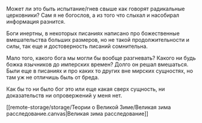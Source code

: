 Может ли это быть испытание/гнев свыше как говорят радикальные церковники?
Сам я не богослов, а из того что слыхал и насобирал информация разнится. 

Боги инертны, в некоторых писаниях написано про божественные вмешательства больших размеров, но не такой продолжительности и силы, так еще и достоверность писаний сомнительна. 

Мало того, какого бога мы могли бы вообще разгневать? Какого ни будь божка язычников до имперских времен? Долго он решал вмешаться. Были еще в писаниях и про каких то других вне мирских сущностях, но там уж не отличишь быль от бреда. 

Как бы то ни было бог это или еще какая сверх сущность, ни доказательств ни опровержений у меня нет.


[[remote-storage/storage/Теории о Великой Зиме/Великая зима расследование.canvas|Великая зима расследование]]